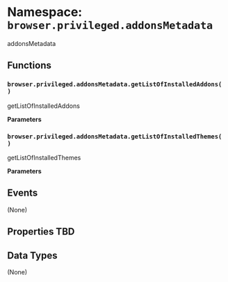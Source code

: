 # Namespace: `browser.privileged.addonsMetadata`

addonsMetadata

## Functions

### `browser.privileged.addonsMetadata.getListOfInstalledAddons( )`

getListOfInstalledAddons

**Parameters**

### `browser.privileged.addonsMetadata.getListOfInstalledThemes( )`

getListOfInstalledThemes

**Parameters**

## Events

(None)

## Properties TBD

## Data Types

(None)
